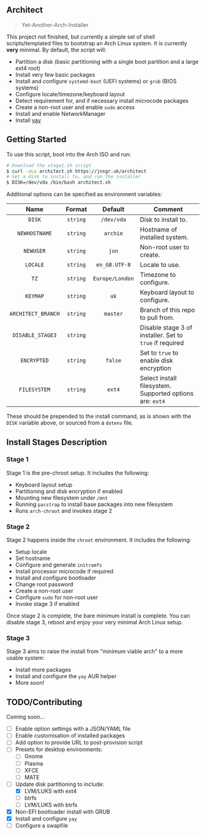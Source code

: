 ## Architect

> Yet-Another-Arch-Installer

This project not finished, but currently a simple set of shell scripts/templated files to bootstrap an Arch Linux system. It is currently **very** minimal. By default, the script will:

- Partition a disk (basic partitioning with a single boot partition and a large ext4 root)
- Install very few basic packages
- Install and configure `systemd-boot` (UEFI systems) or `grub` (BIOS systems)
- Configure locale/timezone/keyboard layout
- Detect requirement for, and if necessary install microcode packages
- Create a non-root user and enable `sudo` access
- Install and enable NetworkManager
- Install [yay](https://gtihub.com/Jguer/yay)

## Getting Started

To use this script, boot into the Arch ISO and run:

```bash
# Download the stage1.sh script
$ curl -sLo architect.sh https://jnsgr.uk/architect
# Set a disk to install to, and run the installer
$ DISK=/dev/vda /bin/bash architect.sh
```

Additional options can be specified as environment variables:

|        Name        |  Format  |     Default     | Comment                                                  |
| :----------------: | :------: | :-------------: | -------------------------------------------------------- |
|       `DISK`       | `string` |   `/dev/vda`    | Disk to install to.                                      |
|   `NEWHOSTNAME`    | `string` |    `archie`     | Hostname of installed system.                            |
|     `NEWUSER`      | `string` |      `jon`      | Non-root user to create.                                 |
|      `LOCALE`      | `string` |  `en_GB.UTF-8`  | Locale to use.                                           |
|        `TZ`        | `string` | `Europe/London` | Timezone to configure.                                   |
|      `KEYMAP`      | `string` |      `uk`       | Keyboard layout to configure.                            |
| `ARCHITECT_BRANCH` | `string` |    `master`     | Branch of this repo to pull from.                        |
|  `DISABLE_STAGE3`  | `string` |                 | Disable stage 3 of installer. Set to `true` if required  |
|    `ENCRYPTED`     | `string` |     `false`     | Set to `true` to enable disk encryption                  |
|    `FILESYSTEM`    | `string` |     `ext4`      | Select install filesystem. Supported options are: `ext4` |

These should be prepended to the install command, as is shown with the `DISK` variable above, or sourced from a `dotenv` file.

## Install Stages Description

### Stage 1

Stage 1 is the pre-chroot setup. It includes the following:

- Keyboard layout setup
- Partitioning and disk encryption if enabled
- Mounting new filesystem under `/mnt`
- Running `pacstrap` to install base packages into new filesystem
- Runs `arch-chroot` and invokes stage 2

### Stage 2

Stage 2 happens inside the `chroot` environment. It includes the following:

- Setup locale
- Set hostname
- Configure and generate `initramfs`
- Install processor microcode if required
- Install and configure bootloader
- Change root password
- Create a non-root user
- Configure `sudo` for non-root user
- Invoke stage 3 if enabled

Once stage 2 is complete, the bare minimum install is complete. You can disable stage 3, reboot and enjoy your very minimal Arch Linux setup.

### Stage 3

Stage 3 aims to raise the install from "minimum viable arch" to a more usable system:

- Install more packages
- Install and configure the `yay` AUR helper
- More soon!

## TODO/Contributing

Coming soon...

- [ ] Enable option settings with a JSON/YAML file
- [ ] Enable customisation of installed packages
- [ ] Add option to provide URL to post-provision script
- [ ] Presets for desktop environments:
  - [ ] Gnome
  - [ ] Plasma
  - [ ] XFCE
  - [ ] MATE
- [ ] Update disk partitioning to include:
  - [x] LVM/LUKS with ext4
  - [ ] btrfs
  - [ ] LVM/LUKS with btrfs
- [x] Non-EFI bootloader install with GRUB
- [x] Install and configure `yay`
- [ ] Configure a swapfile
